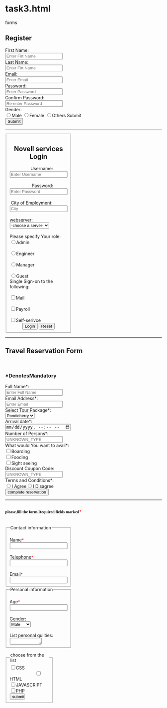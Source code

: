 # task3.html
forms<!DOCTYPE html>
<html>
<head>
<title>FORMS</title>
</head>
<body>
<form action="#" method="post">
<h2>Register</h2>
<label>First Name:</label><br>
<input type="text" name="fname" placeholder="Enter Firt Name"/><br>
<label>Last Name:</label><br>
<input type="text" name="lname" placeholder="Enter Firt Name"/><br>
<label>Email:</label><br>
<input type="Email" name="Email" placeholder="Enter Email"/><br>
<label>Password:</label><br>
<input type="password" name="pwd" placeholder="Enter Password"/><br>
<label>Confirm Password:</label><br>
<input type="password" name="confirm pwd" placeholder="Re-enter Password"/><br>
<label>Gender:</label><br>
<input type="radio" name="Gender" value="Male"/>Male
<input type="radio" name="Gender" value="Female"/>Female
<input type="radio" name="Gender" value="Others"/>Others
<label>Submit</label><br>
<input type="submit" name="submit"/>
</form>
<hr>
<form action="#" method="post">
<fieldset style="width:25%">
<h2 align="center">Novell services Login</h2>
&nbsp;&nbsp;&nbsp;&nbsp;&nbsp;&nbsp;&nbsp;&nbsp;&nbsp;&nbsp;&nbsp;&nbsp;&nbsp;&nbsp;&nbsp;&nbsp;
<label>Username:</label>
&nbsp;&nbsp;&nbsp;&nbsp;&nbsp;&nbsp;&nbsp;&nbsp;&nbsp;
<input type="username"name="username"placeholder="Enter Username"><br><br>
&nbsp;&nbsp;&nbsp;&nbsp;&nbsp;&nbsp;&nbsp;&nbsp;&nbsp;&nbsp;&nbsp;&nbsp;&nbsp;&nbsp;&nbsp;&nbsp;&nbsp;
<label>Password:</label>
&nbsp;&nbsp;&nbsp;&nbsp;&nbsp;&nbsp;&nbsp;&nbsp;&nbsp;
<input type="password"name="pwd"placeholder="Enter Password"><br><br>
&nbsp;<label>City of Employment:</label>
&nbsp;&nbsp;&nbsp;&nbsp;&nbsp;&nbsp;&nbsp;&nbsp;&nbsp;
<input type= "text"name="COE" placeholder="City"/><br><br>
webserver:&nbsp;&nbsp;&nbsp;&nbsp;&nbsp;&nbsp;&nbsp;&nbsp;&nbsp;&nbsp;&nbsp;&nbsp;&nbsp;&nbsp;&nbsp;&nbsp;&nbsp;&nbsp;&nbsp;&nbsp;&nbsp;&nbsp;&nbsp;&nbsp;&nbsp;&nbsp;&nbsp;&nbsp;
<select name="top down">
<option value="choose a server">-choose a server-
</select><br><br>
Please specify Your role:&nbsp;&nbsp;
<input type="radio" name="role" value="Admin"/>Admin<br>&nbsp;
&nbsp;&nbsp;&nbsp;&nbsp;&nbsp;&nbsp;&nbsp;&nbsp;&nbsp;&nbsp;&nbsp;&nbsp;&nbsp;&nbsp;&nbsp;&nbsp;&nbsp;&nbsp;&nbsp;&nbsp;&nbsp;&nbsp;&nbsp;&nbsp;&nbsp;&nbsp;&nbsp;&nbsp;&nbsp;&nbsp;&nbsp;&nbsp;&nbsp;&nbsp;&nbsp;&nbsp;&nbsp;&nbsp;&nbsp;&nbsp;
<input type="radio" name="role" value="Engineer"/>Engineer<br>&nbsp;
&nbsp;&nbsp;&nbsp;&nbsp;&nbsp;&nbsp;&nbsp;&nbsp;&nbsp;&nbsp;&nbsp;&nbsp;&nbsp;&nbsp;&nbsp;&nbsp;&nbsp;&nbsp;&nbsp;&nbsp;&nbsp;&nbsp;&nbsp;&nbsp;&nbsp;&nbsp;&nbsp;&nbsp;&nbsp;&nbsp;&nbsp;&nbsp;&nbsp;&nbsp;&nbsp;&nbsp;&nbsp;&nbsp;&nbsp;&nbsp;
<input type="radio" name="role" value="Manager"/>Manager<br>&nbsp;
&nbsp;&nbsp;&nbsp;&nbsp;&nbsp;&nbsp;&nbsp;&nbsp;&nbsp;&nbsp;&nbsp;&nbsp;&nbsp;&nbsp;&nbsp;&nbsp;&nbsp;&nbsp;&nbsp;&nbsp;&nbsp;&nbsp;&nbsp;&nbsp;&nbsp;&nbsp;&nbsp;&nbsp;&nbsp;&nbsp;&nbsp;&nbsp;&nbsp;&nbsp;&nbsp;&nbsp;&nbsp;&nbsp;&nbsp;&nbsp;
<input type="radio" name="role" value="Guest"/>Guest<br>
Single Sign-on to the following:<br>
&nbsp;&nbsp;&nbsp;&nbsp;&nbsp;&nbsp;&nbsp;&nbsp;&nbsp;&nbsp;&nbsp;&nbsp;&nbsp;&nbsp;&nbsp;&nbsp;&nbsp;&nbsp;&nbsp;&nbsp;&nbsp;&nbsp;&nbsp;&nbsp;&nbsp;&nbsp;&nbsp;&nbsp;&nbsp;&nbsp;&nbsp;&nbsp;&nbsp;&nbsp;&nbsp;&nbsp;&nbsp;&nbsp;&nbsp;&nbsp;&nbsp;&nbsp;
<input type="checkbox"name="Mail"/>Mail<br>
&nbsp;&nbsp;&nbsp;&nbsp;&nbsp;&nbsp;&nbsp;&nbsp;&nbsp;&nbsp;&nbsp;&nbsp;&nbsp;&nbsp;&nbsp;&nbsp;&nbsp;&nbsp;&nbsp;&nbsp;&nbsp;&nbsp;&nbsp;&nbsp;&nbsp;&nbsp;&nbsp;&nbsp;&nbsp;&nbsp;&nbsp;&nbsp;&nbsp;&nbsp;&nbsp;&nbsp;&nbsp;&nbsp;&nbsp;&nbsp;&nbsp;&nbsp;
<input type="checkbox"name="Payroll"/>Payroll<br>
&nbsp;&nbsp;&nbsp;&nbsp;&nbsp;&nbsp;&nbsp;&nbsp;&nbsp;&nbsp;&nbsp;&nbsp;&nbsp;&nbsp;&nbsp;&nbsp;&nbsp;&nbsp;&nbsp;&nbsp;&nbsp;&nbsp;&nbsp;&nbsp;&nbsp;&nbsp;&nbsp;&nbsp;&nbsp;&nbsp;&nbsp;&nbsp;&nbsp;&nbsp;&nbsp;&nbsp;&nbsp;&nbsp;&nbsp;&nbsp;&nbsp;&nbsp;
<input type="Checkbox" name="Self-service"/>Self-serivce<br>
<center>
<input type="submit"name="submit"value="Login"/>
<input type="reset"/>
</center>
</fieldset>
</form>
<hr>
<form action="#" method="post">
<h2>Travel Reservation Form</h2><br>
<h3>*DenotesMandatory</h3>
<label>Full Name*:<label><br>
<input type="text"name="Full Name*"placeholder="Enter Full Name"/><br>
<label>Email Address*:<label><br>
<input type="email"name="Email"placeholder="Enter Email"/><br>
<label>Select Tour Package*:</label>
<br><select name="dropdown"><br>
<option value="Pondicherry">Pondicherry</option>
<option value="Goa">Goa</option><br></select><br>
Arrival date*:<br>
<input type="datetime-local"/><br>
Number of Persons*:<br>
<input type="number"name="number"placeholder="UNKNOWN_TYPE"/><br>
What would You want to avail*:<br>
<input type="checkbox"name="Boarding"/>Boarding<br>
<input type="checkbox"name="Fooding"/>Fooding<br>
<input type="checkbox"name="Sight seeing"/>Sight seeing<br>
Discount Coupon Code:<br>
<input type="number"name="coupon code" placeholder="UNKNOWN_TYPE"/><br>
Terms and Conditions*:<br>
<input type="radio"name="TOC" value="I Agree"/>I Agree<input type="radio"name="TOc"value="I Disagree"/>I Disagree<br>
<input type="submit"name="complete"value="complete reservation"/>
</form>
<hr>
</form action="#" method="post">
<h2><font face="italic"size="2">please,fill the form.Required fields marked</font><font color="red"size="2">*</font></h2>
<br>
<fieldset style="width:25%">
<legend>Contact information</legend><br>
<label>Name<font color="red"size="2">*</font><label>
&nbsp;&nbsp;&nbsp;&nbsp;&nbsp;&nbsp;&nbsp;&nbsp;&nbsp;&nbsp;&nbsp;&nbsp;&nbsp;&nbsp;&nbsp;&nbsp;&nbsp;&nbsp;
<input type="text"name="Name"/><br><br>
<label>Telephone<font color="red"size="2">*</font><label>
&nbsp;&nbsp;&nbsp;&nbsp;&nbsp;&nbsp;&nbsp;&nbsp;&nbsp;&nbsp;&nbsp;
<input type="tel"name="telphone"/><br><br>
<label>Email<font color="red"size="2">*</font><label>
&nbsp;&nbsp;&nbsp;&nbsp;&nbsp;&nbsp;&nbsp;&nbsp;&nbsp;&nbsp;&nbsp;&nbsp;&nbsp;&nbsp;&nbsp;&nbsp;&nbsp;&nbsp;
<input type="email"name="email"/>
</fieldset>
</form>
<form action="#"method="post">
<fieldset style="width:25%">
<legend>Personal information</legend><br>
<label>Age<font color="red"size="2">*</font><label>
&nbsp;&nbsp;&nbsp;&nbsp;&nbsp;&nbsp;&nbsp;&nbsp;&nbsp;&nbsp;&nbsp;&nbsp;&nbsp;&nbsp;&nbsp;&nbsp;&nbsp;&nbsp;&nbsp;&nbsp;&nbsp;
<input type="number"name="Age*"/><br><br>
Gender:&nbsp;&nbsp;&nbsp;&nbsp;&nbsp;&nbsp;&nbsp;&nbsp;&nbsp;&nbsp;&nbsp;&nbsp;&nbsp;&nbsp;&nbsp;&nbsp;&nbsp;&nbsp;
<select name="dropdown">
<option value="Male">Male</option>
<option value="Female">Female</option>
</select><br><br>
List personal qulities:
<textarea rows="1" cols="10"></textarea>
</fieldset>
</form>
<form action="#"method="post">
<fieldset style="width:25%">
<legend>choose from the list</legend>
<input type="checkbox"name="CSS"/>CSS
&nbsp;&nbsp;&nbsp;&nbsp;&nbsp;&nbsp;&nbsp;&nbsp;&nbsp;&nbsp;&nbsp;&nbsp;&nbsp;&nbsp;&nbsp;&nbsp;&nbsp;&nbsp;&nbsp;&nbsp;
<input type="checkbox"name="HTML"/>HTML<br>
<input type="checkbox"name="JAVASCRIPT"/>JAVASCRIPT
&nbsp;&nbsp;&nbsp;&nbsp;
<input type="checkbox"name="PHP"/>PHP<br>
<input type="submit" value="submit information"style="width:38%">
</fieldset>
</form>
</body>
</html>
